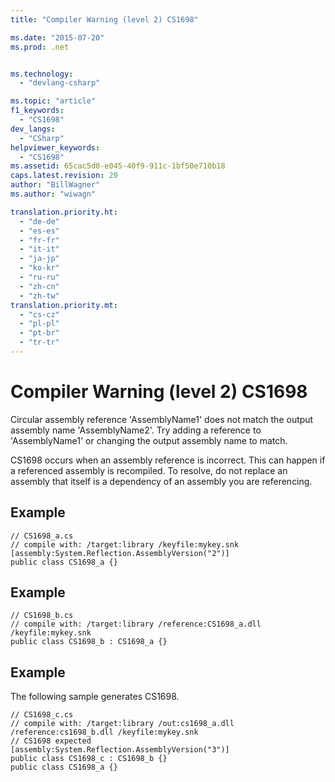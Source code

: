 ```yaml
---
title: "Compiler Warning (level 2) CS1698"

ms.date: "2015-07-20"
ms.prod: .net


ms.technology: 
  - "devlang-csharp"

ms.topic: "article"
f1_keywords: 
  - "CS1698"
dev_langs: 
  - "CSharp"
helpviewer_keywords: 
  - "CS1698"
ms.assetid: 65cac5d0-e045-40f9-911c-1bf50e710b18
caps.latest.revision: 20
author: "BillWagner"
ms.author: "wiwagn"

translation.priority.ht: 
  - "de-de"
  - "es-es"
  - "fr-fr"
  - "it-it"
  - "ja-jp"
  - "ko-kr"
  - "ru-ru"
  - "zh-cn"
  - "zh-tw"
translation.priority.mt: 
  - "cs-cz"
  - "pl-pl"
  - "pt-br"
  - "tr-tr"
---
```

# Compiler Warning (level 2) CS1698
Circular assembly reference 'AssemblyName1' does not match the output assembly name 'AssemblyName2'. Try adding a reference to 'AssemblyName1' or changing the output assembly name to match.  
  
 CS1698 occurs when an assembly reference is incorrect. This can happen if a referenced assembly is recompiled. To resolve, do not replace an assembly that itself is a dependency of an assembly you are referencing.  
  
## Example  
  
```  
// CS1698_a.cs  
// compile with: /target:library /keyfile:mykey.snk  
[assembly:System.Reflection.AssemblyVersion("2")]  
public class CS1698_a {}  
```  
  
## Example  
  
```  
// CS1698_b.cs  
// compile with: /target:library /reference:CS1698_a.dll /keyfile:mykey.snk  
public class CS1698_b : CS1698_a {}  
```  
  
## Example  
 The following sample generates CS1698.  
  
```  
// CS1698_c.cs  
// compile with: /target:library /out:cs1698_a.dll /reference:cs1698_b.dll /keyfile:mykey.snk  
// CS1698 expected  
[assembly:System.Reflection.AssemblyVersion("3")]  
public class CS1698_c : CS1698_b {}  
public class CS1698_a {}  
```
